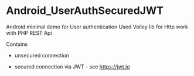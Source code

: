 # Android_UserAuthSecuredJWT
Android minimal demo for User authentication
Used Volley lib for Http work with PHP REST Api


Contains 
- unsecured connection

- secured connection via JWT - see https://jwt.io

